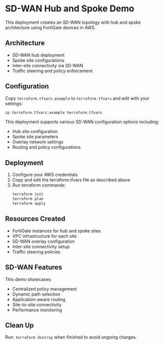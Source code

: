 # SD-WAN Hub and Spoke Demo

This deployment creates an SD-WAN topology with hub and spoke architecture using FortiGate devices in AWS.

## Architecture

- SD-WAN hub deployment
- Spoke site configurations
- Inter-site connectivity via SD-WAN
- Traffic steering and policy enforcement

## Configuration

Copy `terraform.tfvars.example` to `terraform.tfvars` and edit with your settings:

```bash
cp terraform.tfvars.example terraform.tfvars
```

This deployment supports various SD-WAN configuration options including:
- Hub site configuration
- Spoke site parameters
- Overlay network settings
- Routing and policy configurations

## Deployment

1. Configure your AWS credentials
2. Copy and edit the terraform.tfvars file as described above
3. Run terraform commands:
   ```bash
   terraform init
   terraform plan
   terraform apply
   ```

## Resources Created

- FortiGate instances for hub and spoke sites
- VPC infrastructure for each site
- SD-WAN overlay configuration
- Inter-site connectivity setup
- Traffic steering policies

## SD-WAN Features

This demo showcases:
- Centralized policy management
- Dynamic path selection
- Application-aware routing
- Site-to-site connectivity
- Performance monitoring

## Clean Up

Run: `terraform destroy` when finished to avoid ongoing charges.
